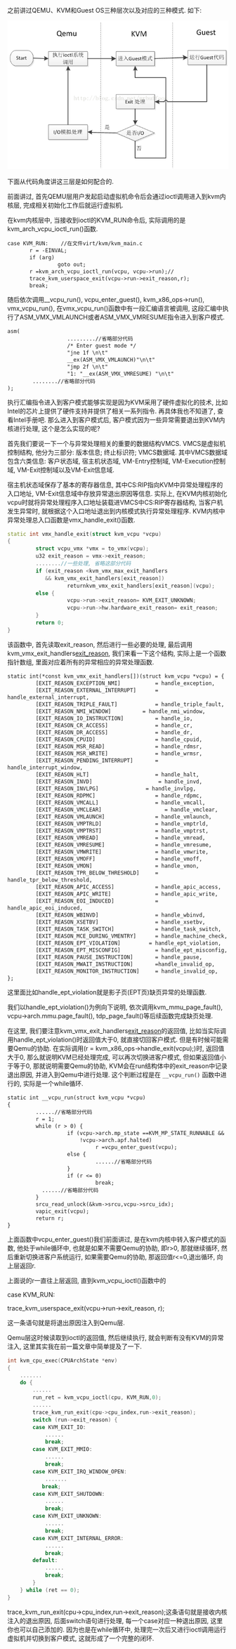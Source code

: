 之前讲过QEMU、KVM和Guest OS三种层次以及对应的三种模式. 如下: 

![三种模式](images/1.png)

下面从代码角度讲这三层是如何配合的. 

前面讲过, 首先QEMU层用户发起启动虚拟机命令后会通过ioctl调用进入到kvm内核层, 完成相关初始化工作后就运行虚拟机. 

在kvm内核层中, 当接收到ioctl的KVM_RUN命令后, 实际调用的是kvm_arch_vcpu_ioctl_run()函数. 

```
case KVM_RUN:    //在文件virt/kvm/kvm_main.c
       r = -EINVAL;  
       if (arg)  
                goto out;  
       r =kvm_arch_vcpu_ioctl_run(vcpu, vcpu->run);//  
       trace_kvm_userspace_exit(vcpu->run->exit_reason,r);  
       break; 
```

随后依次调用__vcpu_run(), vcpu_enter_guest(), kvm_x86_ops->run(), vmx_vcpu_run(), 在vmx_vcpu_run()函数中有一段汇编语言被调用, 这段汇编中执行了ASM_VMX_VMLAUNCH或者ASM_VMX_VMRESUME指令进入到客户模式. 

```
asm(  
                   .........//省略部分代码  
                   /* Enter guest mode */  
                   "jne 1f \n\t"  
                   __ex(ASM_VMX_VMLAUNCH)"\n\t"  
                   "jmp 2f \n\t"  
                   "1: "__ex(ASM_VMX_VMRESUME) "\n\t"  
        ........//省略部分代码  
);  
```

执行汇编指令进入到客户模式能够实现是因为KVM采用了硬件虚拟化的技术, 比如Intel的芯片上提供了硬件支持并提供了相关一系列指令. 再具体我也不知道了, 查看Intel手册吧. 那么进入到客户模式后, 客户模式因为一些异常需要退出到KVM内核进行处理, 这个是怎么实现的呢?

首先我们要说一下一个与异常处理相关的重要的数据结构VMCS. VMCS是虚拟机控制结构, 他分为三部分: 版本信息; 终止标识符; VMCS数据域. 其中VMCS数据域包含六类信息: 客户状态域, 宿主机状态域, VM-Entry控制域, VM-Execution控制域, VM-Exit控制域以及VM-Exit信息域. 

宿主机状态域保存了基本的寄存器信息, 其中CS:RIP指向KVM中异常处理程序的入口地址, VM-Exit信息域中存放异常退出原因等信息. 实际上, 在KVM内核初始化vcpu时就将异常处理程序入口地址装载进VMCS中CS:RIP寄存器结构, 当客户机发生异常时, 就根据这个入口地址退出到内核模式执行异常处理程序. 
KVM内核中异常处理总入口函数是vmx_handle_exit()函数. 

```cpp
static int vmx_handle_exit(struct kvm_vcpu *vcpu)  
{  
         struct vcpu_vmx *vmx = to_vmx(vcpu);  
         u32 exit_reason = vmx->exit_reason;  
         ........//一些处理, 省略这部分代码  
         if (exit_reason <kvm_vmx_max_exit_handlers  
            && kvm_vmx_exit_handlers[exit_reason])  
                   returnkvm_vmx_exit_handlers[exit_reason](vcpu);  
         else {  
                   vcpu->run->exit_reason= KVM_EXIT_UNKNOWN;  
                   vcpu->run->hw.hardware_exit_reason= exit_reason;  
         }  
         return 0;  
}  

```

该函数中, 首先读取exit_reason, 然后进行一些必要的处理, 最后调用kvm_vmx_exit_handlers[exit_reason](vcpu), 我们来看一下这个结构, 实际上是一个函数指针数组, 里面对应着所有的异常相应的异常处理函数. 

```
static int(*const kvm_vmx_exit_handlers[])(struct kvm_vcpu *vcpu) = {  
         [EXIT_REASON_EXCEPTION_NMI]           = handle_exception,  
         [EXIT_REASON_EXTERNAL_INTERRUPT]      = handle_external_interrupt,  
         [EXIT_REASON_TRIPLE_FAULT]            = handle_triple_fault,  
         [EXIT_REASON_NMI_WINDOW]          = handle_nmi_window,  
         [EXIT_REASON_IO_INSTRUCTION]          = handle_io,  
         [EXIT_REASON_CR_ACCESS]               = handle_cr,  
         [EXIT_REASON_DR_ACCESS]               = handle_dr,  
         [EXIT_REASON_CPUID]                   = handle_cpuid,  
         [EXIT_REASON_MSR_READ]                = handle_rdmsr,  
         [EXIT_REASON_MSR_WRITE]               = handle_wrmsr,  
         [EXIT_REASON_PENDING_INTERRUPT]       = handle_interrupt_window,  
         [EXIT_REASON_HLT]                     = handle_halt,  
         [EXIT_REASON_INVD]                     = handle_invd,  
         [EXIT_REASON_INVLPG]               = handle_invlpg,  
         [EXIT_REASON_RDPMC]                   = handle_rdpmc,  
         [EXIT_REASON_VMCALL]                  = handle_vmcall,  
         [EXIT_REASON_VMCLEAR]                    = handle_vmclear,  
         [EXIT_REASON_VMLAUNCH]                = handle_vmlaunch,  
         [EXIT_REASON_VMPTRLD]                 = handle_vmptrld,  
         [EXIT_REASON_VMPTRST]                 = handle_vmptrst,  
         [EXIT_REASON_VMREAD]                  = handle_vmread,  
         [EXIT_REASON_VMRESUME]                = handle_vmresume,  
         [EXIT_REASON_VMWRITE]                 = handle_vmwrite,  
         [EXIT_REASON_VMOFF]                   = handle_vmoff,  
         [EXIT_REASON_VMON]                    = handle_vmon,  
         [EXIT_REASON_TPR_BELOW_THRESHOLD]     = handle_tpr_below_threshold,  
         [EXIT_REASON_APIC_ACCESS]             = handle_apic_access,  
         [EXIT_REASON_APIC_WRITE]              = handle_apic_write,  
         [EXIT_REASON_EOI_INDUCED]             = handle_apic_eoi_induced,  
         [EXIT_REASON_WBINVD]                  = handle_wbinvd,  
         [EXIT_REASON_XSETBV]                  = handle_xsetbv,  
         [EXIT_REASON_TASK_SWITCH]             = handle_task_switch,  
         [EXIT_REASON_MCE_DURING_VMENTRY]      = handle_machine_check,  
         [EXIT_REASON_EPT_VIOLATION]         = handle_ept_violation,  
         [EXIT_REASON_EPT_MISCONFIG]           = handle_ept_misconfig,  
         [EXIT_REASON_PAUSE_INSTRUCTION]       = handle_pause,  
         [EXIT_REASON_MWAIT_INSTRUCTION]       =handle_invalid_op,  
         [EXIT_REASON_MONITOR_INSTRUCTION]     = handle_invalid_op,  
};  
```

这里面比如handle_ept_violation就是影子页(EPT页)缺页异常的处理函数. 

我们以handle_ept_violation()为例向下说明, 依次调用kvm_mmu_page_fault(), vcpu->arch.mmu.page_fault(), tdp_page_fault()等后续函数完成缺页处理. 

在这里, 我们要注意kvm_vmx_exit_handlers[exit_reason](vcpu)的返回值, 比如当实际调用handle_ept_violation()时返回值大于0, 就直接切回客户模式. 但是有时候可能需要Qemu的协助. 在实际调用(r = kvm_x86_ops->handle_exit(vcpu);)时, 返回值大于0, 那么就说明KVM已经处理完成, 可以再次切换进客户模式, 但如果返回值小于等于0, 那就说明需要Qemu的协助, KVM会在run结构体中的exit_reason中记录退出原因, 并进入到Qemu中进行处理. 这个判断过程是在 `__vcpu_run()` 函数中进行的, 实际是一个while循环. 

```
static int __vcpu_run(struct kvm_vcpu *vcpu)  
{  
         ......//省略部分代码  
         r = 1;  
         while (r > 0) {  
                   if (vcpu->arch.mp_state ==KVM_MP_STATE_RUNNABLE &&  
                       !vcpu->arch.apf.halted)  
                            r =vcpu_enter_guest(vcpu);  
                   else {  
                            ......//省略部分代码  
                   }  
                   if (r <= 0)  
                            break;  
           ......//省略部分代码  
         }  
         srcu_read_unlock(&kvm->srcu,vcpu->srcu_idx);  
         vapic_exit(vcpu);  
         return r;  
}  
```

上面函数中vcpu_enter_guest()我们前面讲过, 是在kvm内核中转入客户模式的函数, 他处于while循环中, 也就是如果不需要Qemu的协助, 即r>0, 那就继续循环, 然后重新切换进客户系统运行, 如果需要Qemu的协助, 那返回值r<=0,退出循环, 向上层返回r. 

上面说的r一直往上层返回, 直到kvm_vcpu_ioctl()函数中的

case KVM_RUN: 

trace_kvm_userspace_exit(vcpu->run->exit_reason, r);

这一条语句就是将退出原因注入到Qemu层. 

Qemu层这时候读取到ioctl的返回值, 然后继续执行, 就会判断有没有KVM的异常注入, 这里其实我在前一篇文章中简单提及了一下. 

```cpp
int kvm_cpu_exec(CPUArchState *env)  
{  
    .......  
    do {  
        ......  
        run_ret = kvm_vcpu_ioctl(cpu, KVM_RUN,0);  
        ......  
        trace_kvm_run_exit(cpu->cpu_index,run->exit_reason);  
        switch (run->exit_reason) {  
        case KVM_EXIT_IO:  
            ......  
            break;  
        case KVM_EXIT_MMIO:  
            ......  
            break;  
        case KVM_EXIT_IRQ_WINDOW_OPEN:  
            .......  
           break;  
        case KVM_EXIT_SHUTDOWN:  
            ......  
            break;  
        case KVM_EXIT_UNKNOWN:  
            ......  
            break;  
        case KVM_EXIT_INTERNAL_ERROR:  
            ......  
            break;  
        default:  
            ......  
            break;  
        }  
    } while (ret == 0);  
}
```

trace_kvm_run_exit(cpu->cpu_index,run->exit_reason);这条语句就是接收内核注入的退出原因, 后面switch语句进行处理, 每一个case对应一种退出原因, 这里你也可以自己添加的. 因为也是在while循环中, 处理完一次后又进行ioctl调用运行虚拟机并切换到客户模式, 这就形成了一个完整的闭环. 